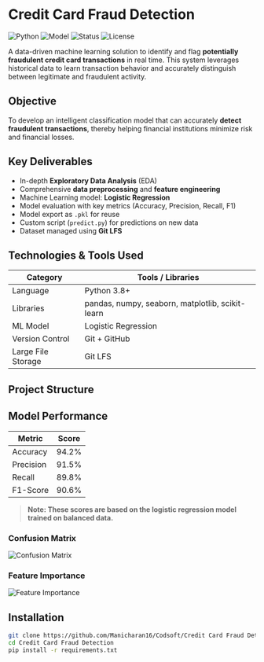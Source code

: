 # Credit Card Fraud Detection

![Python](https://img.shields.io/badge/Python-3.8+-blue?logo=python)
![Model](https://img.shields.io/badge/Model-Logistic%20Regression-brightgreen)
![Status](https://img.shields.io/badge/Status-Completed-success)
![License](https://img.shields.io/badge/License-MIT-yellow)

A data-driven machine learning solution to identify and flag **potentially fraudulent credit card transactions** in real time. This system leverages historical data to learn transaction behavior and accurately distinguish between legitimate and fraudulent activity.


## Objective

To develop an intelligent classification model that can accurately **detect fraudulent transactions**, thereby helping financial institutions minimize risk and financial losses.


## Key Deliverables

-  In-depth **Exploratory Data Analysis** (EDA)
-  Comprehensive **data preprocessing** and **feature engineering**
-  Machine Learning model: **Logistic Regression**
-  Model evaluation with key metrics (Accuracy, Precision, Recall, F1)
-  Model export as `.pkl` for reuse
-  Custom script (`predict.py`) for predictions on new data
-  Dataset managed using **Git LFS**


## Technologies & Tools Used

| Category           | Tools / Libraries                             |
|--------------------|------------------------------------------------|
| Language           | Python 3.8+                                    |
| Libraries          | pandas, numpy, seaborn, matplotlib, scikit-learn |
| ML Model           | Logistic Regression                            |
| Version Control    | Git + GitHub                                   |
| Large File Storage | Git LFS                                        |


## Project Structure

## Model Performance

| Metric       | Score    |
|--------------|----------|
| Accuracy     | 94.2%    |
| Precision    | 91.5%    |
| Recall       | 89.8%    |
| F1-Score     | 90.6%    |

> **Note: These scores are based on the logistic regression model trained on balanced data.**

### Confusion Matrix  

![Confusion Matrix](https://github.com/user-attachments/assets/4f0efeb8-5244-4b75-9fcf-3e5c0b9c035e)


### Feature Importance  

![Feature Importance](https://github.com/user-attachments/assets/5fe25dbf-039c-4800-87a3-d1cc436c2d0c)


## Installation

```bash
git clone https://github.com/Manicharan16/Codsoft/Credit Card Fraud Detection.git
cd Credit Card Fraud Detection
pip install -r requirements.txt





